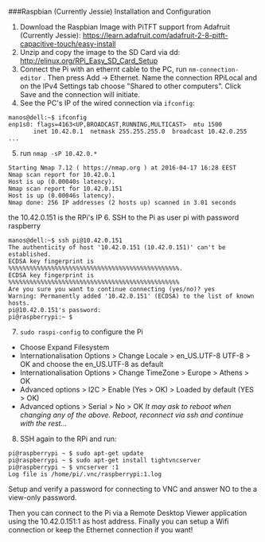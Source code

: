 ###Raspbian (Currently Jessie) Installation and Configuration

1. Download the Raspbian Image with PiTFT support from Adafruit (Currently Jessie): <https://learn.adafruit.com/adafruit-2-8-pitft-capacitive-touch/easy-install>
2. Unzip and copy the image to the SD Card via dd: <http://elinux.org/RPi_Easy_SD_Card_Setup>
3. Connect the Pi with an ethernt cable to the PC, run `nm-connection-editor` . Then press Add -> Ethernet.
 Name the connection RPiLocal and on the IPv4 Settings tab choose "Shared to other computers". Click Save and the connection will initiate.
4. See the PC's IP of the wired connection via `ifconfig`:

 ```
 manos@dell:~$ ifconfig
 enp1s0: flags=4163<UP,BROADCAST,RUNNING,MULTICAST>  mtu 1500
        inet 10.42.0.1  netmask 255.255.255.0  broadcast 10.42.0.255
 ...
 ```
5. run `nmap -sP 10.42.0.*`
 ```
 Starting Nmap 7.12 ( https://nmap.org ) at 2016-04-17 16:28 EEST
 Nmap scan report for 10.42.0.1
 Host is up (0.00040s latency).
 Nmap scan report for 10.42.0.151
 Host is up (0.00046s latency).
 Nmap done: 256 IP addresses (2 hosts up) scanned in 3.01 seconds
 ```
 
 the 10.42.0.151 is the RPi's IP
6. SSH to the Pi as user pi with password raspberry

 ```
 manos@dell:~$ ssh pi@10.42.0.151
 The authenticity of host '10.42.0.151 (10.42.0.151)' can't be established.
 ECDSA key fingerprint is %%%%%%%%%%%%%%%%%%%%%%%%%%%%%%%%%%%%%%%%%%%%%%%%.
 ECDSA key fingerprint is %%%%%%%%%%%%%%%%%%%%%%%%%%%%%%%%%%%%%%%%%%%%%%%%
 Are you sure you want to continue connecting (yes/no)? yes
 Warning: Permanently added '10.42.0.151' (ECDSA) to the list of known hosts.
 pi@10.42.0.151's password: 
 pi@raspberrypi:~ $ 
 ```
7. `sudo raspi-config` to configure the Pi

  * Choose Expand Filesystem
  * Internationalisation Options > Change Locale > en_US.UTF-8 UTF-8 > OK and choose the en_US.UTF-8 as default
  * Internationalisation Options > Change TimeZone > Europe > Athens > OK
  * Advanced options > I2C > Enable (Yes > OK) > Loaded by default (YES > OK)
  * Advanced options > Serial > No > OK
 *It may ask to reboot when changing any of the above. Reboot, reconnect via ssh and continue with the rest...*
8. SSH again to the RPi and run:

 ```
 pi@raspberrypi ~ $ sudo apt-get update
 pi@raspberrypi ~ $ sudo apt-get install tightvncserver
 pi@raspberrypi ~ $ vncserver :1
 Log file is /home/pi/.vnc/raspberrypi:1.log
 ```
 Setup and verify a password for connecting to VNC and answer NO to the a view-only password.

 Then you can connect to the Pi via a Remote Desktop Viewer application using the 10.42.0.151:1 as host address. 
 Finally you can setup a Wifi connection or keep the Ethernet connection if you want!


